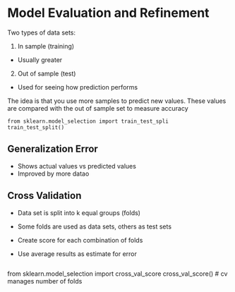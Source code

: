 # Model Evaluation and Refinement
Two types of data sets:
1. In sample (training)
 - Usually greater
2. Out of sample (test)
 - Used for seeing how prediction performs

The idea is that you use more samples to predict new values. These values are compared with the out of sample set to measure accuracy

```
from sklearn.model_selection import train_test_spli
train_test_split()
```

## Generalization Error
 - Shows actual values vs predicted values
 - Improved by more datao

## Cross Validation
 - Data set is split into k equal groups (folds)
 - Some folds are used as data sets, others as test sets
 - Create score for each combination of folds
 - Use average results as estimate for error

     ```
from sklearn.model_selection import cross_val_score
cross_val_score() # cv manages number of folds
```
